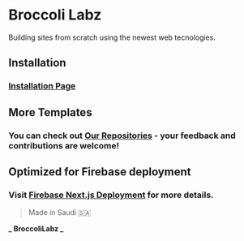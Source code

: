 # Broccoli Labz

Building sites from scratch using the newest web tecnologies.

## Installation

### [Installation Page](https://labz.broccolibusiness.com/install)

## More Templates

### You can check out [Our Repositories](https://github.com/BroccoliLabz?tab=repositories) - your feedback and contributions are welcome!

## Optimized for Firebase deployment

### Visit [Firebase Next.js Deployment](https://firebase.google.com/docs/hosting/frameworks/nextjs) for more details.

> Made in Saudi 🇸🇦

**_ BroccoliLabz _**
